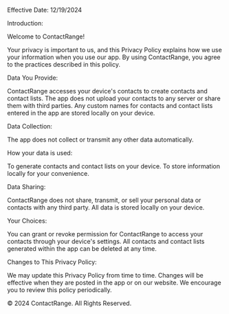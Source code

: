 Effective Date: 12/19/2024

Introduction:

Welcome to ContactRange! 

Your privacy is important to us, and this Privacy Policy explains how we use your information when you use our app. By using ContactRange, you agree to the practices described in this policy.

Data You Provide:

ContactRange accesses your device's contacts to create contacts and contact lists. The app does not upload your contacts to any server or share them with third parties.
Any custom names for contacts and contact lists entered in the app are stored locally on your device.

Data Collection:

The app does not collect or transmit any other data automatically.

How your data is used:

To generate contacts and contact lists on your device.
To store information locally for your convenience.

Data Sharing:

ContactRange does not share, transmit, or sell your personal data or contacts with any third party. All data is stored locally on your device.

Your Choices:

You can grant or revoke permission for ContactRange to access your contacts through your device's settings.
All contacts and contact lists generated within the app can be deleted at any time.

Changes to This Privacy Policy:

We may update this Privacy Policy from time to time. Changes will be effective when they are posted in the app or on our website. We encourage you to review this policy periodically.


© 2024 ContactRange. All Rights Reserved.
